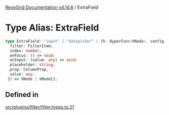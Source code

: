 [RevoGrid Documentation v4.14.6](README.md) / ExtraField

# Type Alias: ExtraField

```ts
type ExtraField: "input" | "datepicker" | (h: HyperFunc<VNode>, config: {
  filter: FilterItem;
  index: number;
  onFocus: () => void;
  onInput: (value: any) => void;
  placeholder: string;
  prop: ColumnProp;
  value: any;
 }) => VNode | VNode[];
```

## Defined in

[src/plugins/filter/filter.types.ts:21](https://github.com/revolist/revogrid/blob/62db573a68fb44a3482895267c8cda1c54f2f4d4/src/plugins/filter/filter.types.ts#L21)
